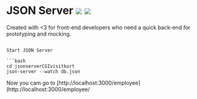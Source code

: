 # JSON Server [![](https://travis-ci.org/typicode/json-server.svg?branch=master)](https://travis-ci.org/typicode/json-server) [![](https://badge.fury.io/js/json-server.svg)](http://badge.fury.io/js/json-server)

Created with <3 for front-end developers who need a quick back-end for prototyping and mocking.

```

Start JSON Server

```bash
cd jsonserverCGIvisitkort
json-server --watch db.json
```

Now you cam go to [http://localhost:3000/employee](http://localhost:3000/employee/
